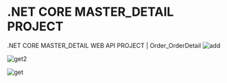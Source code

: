 # .NET CORE MASTER_DETAIL PROJECT
 .NET CORE MASTER_DETAIL WEB API PROJECT | Order_OrderDetail
![add](https://github.com/kubrayesilkaya/.NET-CORE-MASTER_DETAIL-PROJECT/assets/93487264/71ea8078-8348-4e0b-88e4-91e0ed0b6225)

![get2](https://github.com/kubrayesilkaya/.NET-CORE-MASTER_DETAIL-PROJECT/assets/93487264/fc6791e4-f989-49b8-8b00-afa178ed63e3)

![get](https://github.com/kubrayesilkaya/.NET-CORE-MASTER_DETAIL-PROJECT/assets/93487264/3828e979-5f2c-42bc-91ef-dd9943b949f8)


